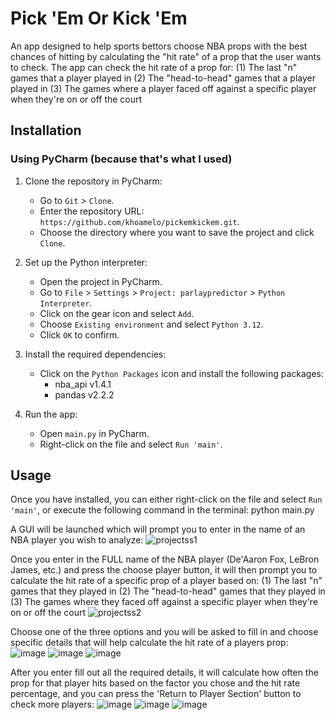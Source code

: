 # Pick 'Em Or Kick 'Em

An app designed to help sports bettors choose NBA props with the best chances of hitting by calculating the "hit rate" of a prop that the user wants to check. The app can check
the hit rate of a prop for:
(1) The last "n" games that a player played in
(2) The "head-to-head" games that a player played in
(3) The games where a player faced off against a specific player when they're on or off the court  


## Installation

### Using PyCharm (because that's what I used)

1. Clone the repository in PyCharm:
   - Go to `Git` > `Clone`.
   - Enter the repository URL: `https://github.com/khoamelo/pickemkickem.git`.
   - Choose the directory where you want to save the project and click `Clone`.

2. Set up the Python interpreter:
   - Open the project in PyCharm.
   - Go to `File` > `Settings` > `Project: parlaypredictor` > `Python Interpreter`.
   - Click on the gear icon and select `Add`.
   - Choose `Existing environment` and select `Python 3.12`.
   - Click `OK` to confirm.

3. Install the required dependencies:
   - Click on the `Python Packages` icon and install the following packages:
     - nba_api v1.4.1
     - pandas v2.2.2
    
4. Run the app:
   - Open `main.py` in PyCharm.
   - Right-click on the file and select `Run 'main'`.

## Usage

Once you have installed, you can either right-click on the file and select `Run 'main'`, or execute the following command in the terminal: python main.py

A GUI will be launched which will prompt you to enter in the name of an NBA player you wish to analyze:
![projectss1](https://github.com/khoamelo/pickemkickem/assets/123230736/5a3638fa-412c-4179-9e40-2e8dc0483562)

Once you enter in the FULL name of the NBA player (De'Aaron Fox, LeBron James, etc.) and press the choose player button, it will then prompt you to calculate the hit rate of a specific prop of a player based on:
(1) The last "n" games that they played in
(2) The "head-to-head" games that they played in
(3) The games where they faced off against a specific player when they're on or off the court
![projectss2](https://github.com/khoamelo/pickemkickem/assets/123230736/37935d14-75da-4a8f-be02-6fb0aaa5b528)

Choose one of the three options and you will be asked to fill in and choose specific details that will help calculate the hit rate of a players prop:
![image](https://github.com/khoamelo/pickemkickem/assets/123230736/bd48a3fa-4657-4099-b16e-da0435eb1759)
![image](https://github.com/khoamelo/pickemkickem/assets/123230736/388d1a8d-4655-42b8-a849-dd2ccd859c55)
![image](https://github.com/khoamelo/pickemkickem/assets/123230736/636b5331-b2ad-494a-b21d-50f2a779a91f)

After you enter fill out all the required details, it will calculate how often the prop for that player hits based on the factor you chose and the hit rate percentage, and you can press the 'Return to Player Section' button to check more players:
![image](https://github.com/khoamelo/pickemkickem/assets/123230736/3e22bbd4-3cb2-43ea-a53a-bbcdbfac77f1)
![image](https://github.com/khoamelo/pickemkickem/assets/123230736/a250b682-9c56-423a-a3c5-b2c90e51a588)
![image](https://github.com/khoamelo/pickemkickem/assets/123230736/95ef7f05-4024-414d-995e-e5199726699a)
